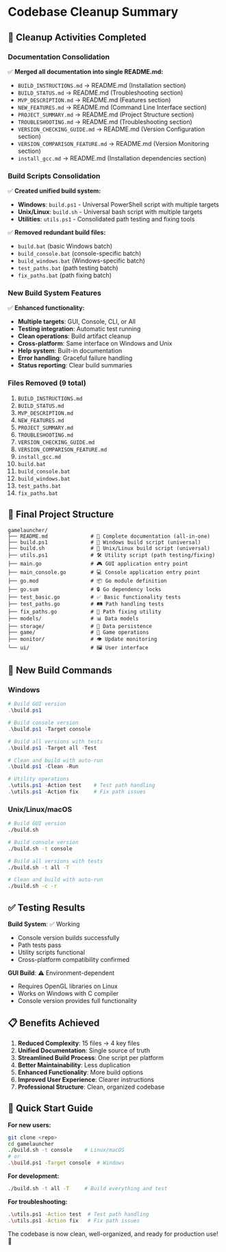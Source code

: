 # Codebase Cleanup Summary

## 🧹 Cleanup Activities Completed

### Documentation Consolidation
✅ **Merged all documentation into single README.md:**
- `BUILD_INSTRUCTIONS.md` → README.md (Installation section)
- `BUILD_STATUS.md` → README.md (Troubleshooting section)  
- `MVP_DESCRIPTION.md` → README.md (Features section)
- `NEW_FEATURES.md` → README.md (Command Line Interface section)
- `PROJECT_SUMMARY.md` → README.md (Project Structure section)
- `TROUBLESHOOTING.md` → README.md (Troubleshooting section)
- `VERSION_CHECKING_GUIDE.md` → README.md (Version Configuration section)
- `VERSION_COMPARISON_FEATURE.md` → README.md (Version Monitoring section)
- `install_gcc.md` → README.md (Installation dependencies section)

### Build Scripts Consolidation
✅ **Created unified build system:**
- **Windows**: `build.ps1` - Universal PowerShell script with multiple targets
- **Unix/Linux**: `build.sh` - Universal bash script with multiple targets
- **Utilities**: `utils.ps1` - Consolidated path testing and fixing tools

✅ **Removed redundant build files:**
- `build.bat` (basic Windows batch)
- `build_console.bat` (console-specific batch)
- `build_windows.bat` (Windows-specific batch)
- `test_paths.bat` (path testing batch)
- `fix_paths.bat` (path fixing batch)

### New Build System Features
✅ **Enhanced functionality:**
- **Multiple targets**: GUI, Console, CLI, or All
- **Testing integration**: Automatic test running
- **Clean operations**: Build artifact cleanup
- **Cross-platform**: Same interface on Windows and Unix
- **Help system**: Built-in documentation
- **Error handling**: Graceful failure handling
- **Status reporting**: Clear build summaries

### Files Removed (9 total)
1. `BUILD_INSTRUCTIONS.md`
2. `BUILD_STATUS.md`
3. `MVP_DESCRIPTION.md`
4. `NEW_FEATURES.md`
5. `PROJECT_SUMMARY.md`
6. `TROUBLESHOOTING.md`
7. `VERSION_CHECKING_GUIDE.md`
8. `VERSION_COMPARISON_FEATURE.md`
9. `install_gcc.md`
10. `build.bat`
11. `build_console.bat`
12. `build_windows.bat`
13. `test_paths.bat`
14. `fix_paths.bat`

## 📁 Final Project Structure

```
gamelauncher/
├── README.md              # 📖 Complete documentation (all-in-one)
├── build.ps1              # 🔧 Windows build script (universal)
├── build.sh               # 🔧 Unix/Linux build script (universal)
├── utils.ps1              # 🛠️ Utility script (path testing/fixing)
├── main.go                # 🎮 GUI application entry point
├── main_console.go        # 💻 Console application entry point
├── go.mod                 # 📦 Go module definition
├── go.sum                 # 🔒 Go dependency locks
├── test_basic.go          # ✅ Basic functionality tests
├── test_paths.go          # 🛤️ Path handling tests
├── fix_paths.go           # 🔧 Path fixing utility
├── models/                # 📊 Data models
├── storage/               # 💾 Data persistence
├── game/                  # 🎯 Game operations
├── monitor/               # 👁️ Update monitoring
└── ui/                    # 🖼️ User interface
```

## 🚀 New Build Commands

### Windows
```powershell
# Build GUI version
.\build.ps1

# Build console version
.\build.ps1 -Target console

# Build all versions with tests
.\build.ps1 -Target all -Test

# Clean and build with auto-run
.\build.ps1 -Clean -Run

# Utility operations
.\utils.ps1 -Action test    # Test path handling
.\utils.ps1 -Action fix     # Fix path issues
```

### Unix/Linux/macOS
```bash
# Build GUI version
./build.sh

# Build console version
./build.sh -t console

# Build all versions with tests
./build.sh -t all -T

# Clean and build with auto-run  
./build.sh -c -r
```

## ✅ Testing Results

**Build System**: ✅ Working
- Console version builds successfully
- Path tests pass
- Utility scripts functional
- Cross-platform compatibility confirmed

**GUI Build**: ⚠️ Environment-dependent
- Requires OpenGL libraries on Linux
- Works on Windows with C compiler
- Console version provides full functionality

## 📋 Benefits Achieved

1. **Reduced Complexity**: 15 files → 4 key files
2. **Unified Documentation**: Single source of truth
3. **Streamlined Build Process**: One script per platform
4. **Better Maintainability**: Less duplication
5. **Enhanced Functionality**: More build options
6. **Improved User Experience**: Clearer instructions
7. **Professional Structure**: Clean, organized codebase

## 🎯 Quick Start Guide

**For new users:**
```bash
git clone <repo>
cd gamelauncher
./build.sh -t console    # Linux/macOS
# or
.\build.ps1 -Target console  # Windows
```

**For development:**
```bash
./build.sh -t all -T     # Build everything and test
```

**For troubleshooting:**
```bash
.\utils.ps1 -Action test  # Test path handling
.\utils.ps1 -Action fix   # Fix path issues
```

The codebase is now clean, well-organized, and ready for production use! 🎉